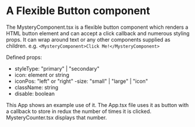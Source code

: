 # A Flexible Button component

The MysteryComponent.tsx is a flexible button component which renders a HTML button element and can accept a click callback and numerous styling props. It can wrap around text or any other components supplied as children. 
e.g. 
`<MysteryComponent>Click Me!</MysteryComponent>`

Defined props:
- styleType: "primary" | "secondary"
- icon: element or string
- iconPos: "left" or "right"
-size: "small" | "large" | "icon"
- className: string
- disable: boolean

This App shows an example use of it.
The App.tsx file uses it as button with a callback to store in redux the number of times it is clicked.
MysteryCounter.tsx displays that number.
